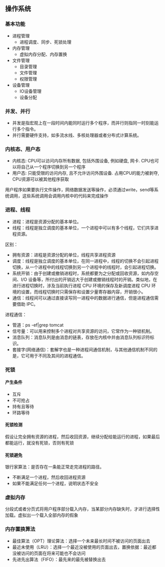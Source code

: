 ## 操作系统
### 基本功能
* 进程管理
    * 进程调度、同步、死锁处理
* 内存管理
    * 虚拟内存分配、内存置换
* 文件管理
    * 目录管理
    * 文件管理
    * 权限管理
* 设备管理
    * IO设备管理
    * 设备分配
### 并发、并行
* 并发是指宏观上在一段时间内能同时运行多个程序，而并行则指同一时刻能运行多个指令。
* 并行需要硬件支持，如多流水线、多核处理器或者分布式计算系统。
### 内核态、用户态
* 内核态: CPU可以访问内存所有数据, 包括外围设备, 例如硬盘, 网卡. CPU也可以将自己从一个程序切换到另一个程序
* 用户态: 只能受限的访问内存, 且不允许访问外围设备. 占用CPU的能力被剥夺, CPU资源可以被其他程序获取

用户程序如果要执行文件操作，网络数据发送等操作，必须通过write，send等系统调用，这些系统调用会调用内核中的代码来完成操作
### 进程、线程
* 进程：进程是资源分配的基本单位。
* 线程：线程是独立调度的基本单位，一个进程中可以有多个线程，它们共享进程资源。
  
区别：
* 拥有资源：进程是资源分配的单位，线程共享进程资源
* 调度：线程是独立调度的基本单位，在同一进程中，线程的切换不会引起进程切换，从一个进程中的线程切换到另一个进程中的线程时，会引起进程切换。
* 系统开销：由于创建或撤销进程时，系统都要为之分配或回收资源，如内存空间、I/O 设备等，所付出的开销远大于创建或撤销线程时的开销。类似地，在进行进程切换时，涉及当前执行进程 CPU 环境的保存及新调度进程 CPU 环境的设置，而线程切换时只需保存和设置少量寄存器内容，开销很小。
* 通信：线程间可以通过直接读写同一进程中的数据进行通信，但是进程通信需要借助 IPC。

进程通信：
* 管道：ps -ef|grep tomcat
* 信号量：可以用来控制多个进程对共享资源的访问，它常作为一种锁机制。
* 消息队列：消息队列是由消息的链表，存放在内核中并由消息队列标识符标识。
* 套接字(网络通信)：套解字也是一种进程间通信机制，与其他通信机制不同的是，它可用于不同及其间的进程通信。
### 死锁
#### 产生条件
* 互斥
* 不可抢占
* 持有且等待
* 环路等待
#### 死锁检测
假设让完全拥有资源的进程，然后收回资源，继续分配给能运行的进程，如果最后都能运行，就没有死锁，否则有死锁
#### 死锁避免
银行家算法：是否存在一条能正常走完进程的路径。
* 不断满足一个进程，然后收回进程资源
* 如果不能满足任何一个进程，说明状态不安全
### 虚拟内存
分段式或者分页式将用户程序部分载入内存，当某部分内存缺失时，才进行选择性加载。虚拟出一个载入全部内存的假象
### 内存置换算法
* 最佳算法（OPT）理论算法：选择一个未来最长时间不被访问的页面出去
* 最近未使用（LRU）：选择一个最近没被使用的页面出去，置换依据：最近都没被访问的页面在将来可能也不会访问
* 先进先出算法（FIFO）：最先来的最先被替换出去